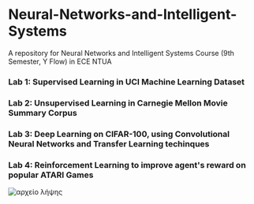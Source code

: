 # Neural-Networks-and-Intelligent-Systems
A repository for Neural Networks and Intelligent Systems Course (9th Semester, Y Flow) in ECE NTUA



### Lab 1: **Supervised Learning** in UCI Machine Learning Dataset

### Lab 2: **Unsupervised Learning** in Carnegie Mellon Movie Summary Corpus

### Lab 3: **Deep Learning** on CIFAR-100, using Convolutional Neural Networks and Transfer Learning techinques

### Lab 4: **Reinforcement Learning** to improve agent's reward on popular ATARI Games

![αρχείο λήψης](https://user-images.githubusercontent.com/50829499/111372530-6bb8da80-86a3-11eb-9d1b-81a4282e730b.jpg)


